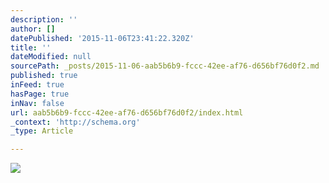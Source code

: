 ```yaml
---
description: ''
author: []
datePublished: '2015-11-06T23:41:22.320Z'
title: ''
dateModified: null
sourcePath: _posts/2015-11-06-aab5b6b9-fccc-42ee-af76-d656bf76d0f2.md
published: true
inFeed: true
hasPage: true
inNav: false
url: aab5b6b9-fccc-42ee-af76-d656bf76d0f2/index.html
_context: 'http://schema.org'
_type: Article

---
```

![](https://the-grid-user-content.s3-us-west-2.amazonaws.com/e82f1c1c-b3db-4223-a724-582779ef041b.png)